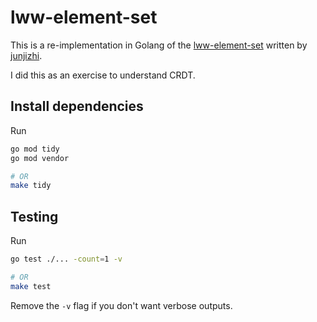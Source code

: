 # lww-element-set

This is a re-implementation in Golang of the [lww-element-set](https://github.com/junjizhi/lww-element-set) written by [junjizhi](https://github.com/junjizhi).

I did this as an exercise to understand CRDT.

## Install dependencies

Run 

```sh
go mod tidy
go mod vendor

# OR
make tidy
```

## Testing

Run 

```sh
go test ./... -count=1 -v

# OR
make test
```

Remove the `-v` flag if you don't want verbose outputs.
